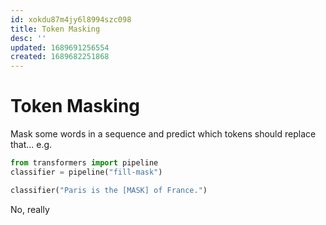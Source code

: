 ```yaml
---
id: xokdu87m4jy6l8994szc098
title: Token Masking
desc: ''
updated: 1689691256554
created: 1689682251868
---
```



# Token Masking
Mask some words in a sequence and predict which tokens should replace that...
e.g. 

```python
from transformers import pipeline
classifier = pipeline("fill-mask")

classifier("Paris is the [MASK] of France.")
```


No, really 
